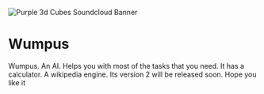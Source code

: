 



![Purple 3d Cubes Soundcloud Banner](https://user-images.githubusercontent.com/85181894/150116692-08d7ff11-c50f-4d2f-bc9f-011c18056072.png)



#                                                                     Wumpus
Wumpus. An AI. Helps you with most of the tasks that you need. It has a calculator. A wikipedia engine. Its version 2 will be released soon. Hope you like it
